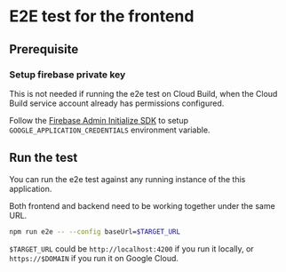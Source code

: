 
# E2E test for the frontend

## Prerequisite

### Setup firebase private key

This is not needed if running the e2e test on Cloud Build,
when the Cloud Build service account already has permissions configured.

Follow the [Firebase Admin Initialize SDK]
to setup `GOOGLE_APPLICATION_CREDENTIALS` environment variable.

## Run the test

You can run the e2e test against any running instance of the this application.

Both frontend and backend need to be working together under the same URL.

```bash
npm run e2e -- --config baseUrl=$TARGET_URL
```

`$TARGET_URL` could be `http://localhost:4200` if you run it locally,
or `https://$DOMAIN` if you run it on Google Cloud.

[Firebase Admin Initialize SDK]: https://firebase.google.com/docs/admin/setup#initialize-sdk
